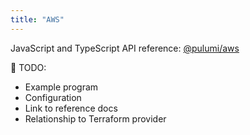 ```yaml
---
title: "AWS"
---
```


JavaScript and TypeScript API reference: [@pulumi/aws](../packages/pulumi-aws)

🚧 TODO:
* Example program
* Configuration
* Link to reference docs
* Relationship to Terraform provider
